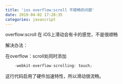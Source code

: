 ```yaml
---
title: 'ios overflow:scroll 不顺畅的问题'
date: 2019-04-02 17:28:35
categories: javascript
---
```


overflow:scroll 在 iOS上滑动会有卡的感觉，不是很顺畅

解决办法：
	
在overflow：scroll处同时添加
``` js
	-webkit-overflow-scrolling: touch;
```
这行代码启用了硬件加速特性，所以滑动很流畅。